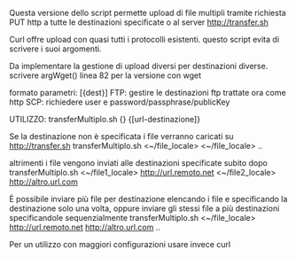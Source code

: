 Questa versione dello script permette upload di file multipli tramite richiesta PUT http
a tutte le destinazioni specificate o al server http://transfer.sh

Curl offre upload con quasi tutti i protocolli esistenti. questo script evita di scrivere i suoi argomenti.

Da implementare la gestione di upload diversi per destinazioni diverse.
scrivere argWget() linea 82 per la versione con wget

formato parametri: <source> [{dest}]
FTP: gestire le destinazioni ftp trattate ora come http
SCP: richiedere user e password/passphrase/publicKey


UTILIZZO: 
transferMultiplo.sh {<file da caricare>} {[url-destinazione]}

Se la destinazione non è specificata i file verranno caricati su http://transfer.sh
	transferMultiplo.sh <~/file_locale> <~/file_locale> ..

altrimenti i file vengono inviati alle destinazioni specificate subito dopo
	transferMultiplo.sh <~/file1_locale> <http://url.remoto.net> <~/file2_locale> <http://altro.url.com>
	
È possibile inviare più file per destinazione elencando i file e specificando la destinazione 
solo una volta, oppure inviare gli stessi file a più destinazioni specificandole sequenzialmente
	transferMultiplo.sh <~/file_locale> <http://url.remoto.net> <http://altro.url.com> ..
	
Per un utilizzo con maggiori configurazioni usare invece curl
